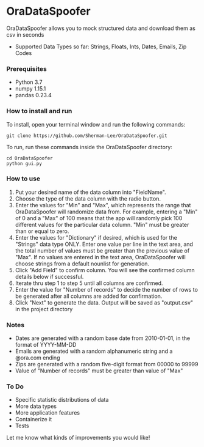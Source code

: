 # OraDataSpoofer

OraDataSpoofer allows you to mock structured data and download them as csv in seconds

  - Supported Data Types so far: Strings, Floats, Ints, Dates, Emails, Zip Codes

### Prerequisites
  - Python 3.7
  - numpy 1.15.1
  - pandas 0.23.4

### How to install and run
To install, open your terminal window and run the following commands:
```
git clone https://github.com/Sherman-Lee/OraDataSpoofer.git
```

To run, run these commands inside the OraDataSpoofer directory:
```
cd OraDataSpoofer
python gui.py
```
### How to use
1. Put your desired name of the data column into "FieldName".
2. Choose the type of the data column with the radio button.
3. Enter the values for "Min" and "Max", which represents the range that OraDataSpoofer will randomize data from.  For example, entering a "Min" of 0 and a "Max" of 100 means that the app will randomly pick 100 different values for the particular data column.  "Min" must be greater than or equal to zero.
4. Enter the values for "Dictionary" if desired, which is used for the "Strings" data type ONLY.  Enter one value per line in the text area, and the total number of values must be greater than the previous value of "Max".  If no values are entered in the text area, OraDataSpoofer will choose strings from a default nounlist for generation.
5. Click "Add Field" to confirm column.  You will see the confirmed column details below if successful.
6. Iterate thru step 1 to step 5 until all columns are confirmed.
7. Enter the value for "Number of records" to decide the number of rows to be generated after all columns are added for confirmation.
8. Click "Next" to generate the data.  Output will be saved as "output.csv" in the project directory

### Notes
- Dates are generated with a random base date from 2010-01-01, in the format of YYYY-MM-DD
- Emails are generated with a random alphanumeric string and a @ora.com ending
- Zips are generated with a random five-digit format from 00000 to 99999
- Value of "Number of records" must be greater than value of "Max"
    
### To Do
- Specific statistic distributions of data
- More data types
- More application features
- Containerize it
- Tests

Let me know what kinds of improvements you would like!
